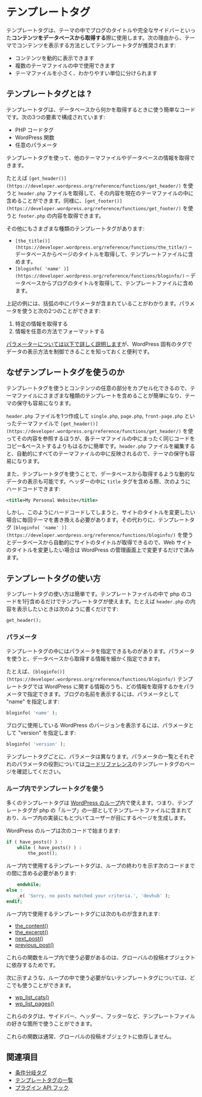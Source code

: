 <!--
# Template Tags
-->
# テンプレートタグ

<!--
Template tags are used within themes to **retrieve content from your database**. The content could be anything from a blog title to a complete sidebar. Template tags are the preferred method to pull content into your theme because:
-->
テンプレートタグは、テーマの中でブログのタイトルや完全なサイドバーといった**コンテンツをデータベースから取得する**際に使用します。次の理由から、テーマでコンテンツを表示する方法としてテンプレートタグが推奨されます:

<!--
*   they can print dynamic content;
*   they can be used in multiple theme files; and
*   they separate the theme into smaller, more understandable, sections.
-->
*   コンテンツを動的に表示できます
*   複数のテーマファイルの中で使用できます
*   テーマファイルを小さく、わかりやすい単位に分けられます

<!--
## What is a Template Tag?
-->
## テンプレートタグとは ?

<!--
A template tag is simply a piece of code that tells WordPress to get something from the database. It is broken up into three components:
-->
テンプレートタグは、データベースから何かを取得するときに使う簡単なコードです。次の3つの要素で構成されています:

<!--
*   A PHP code tag
*   A WordPress function
*   Optional parameters
-->
*   PHP コードタグ
*   WordPress 関数
*   任意のパラメータ

<!--
You can use a template tag to call another theme file or some information from the database.
-->
テンプレートタグを使って、他のテーマファイルやデータベースの情報を取得できます。

<!--
For example, the template tag `[get_header()](https://developer.wordpress.org/reference/functions/get_header/)` tells WordPress to get the `header.php` file and include it in the current theme file. Similarly, `[get_footer()](https://developer.wordpress.org/reference/functions/get_footer/)` tells WordPress to get the footer.php file.
-->
たとえば `[get_header()](https://developer.wordpress.org/reference/functions/get_header/)` を使うと `header.php` ファイルを取得して、その内容を現在のテーマファイルの中に含めることができます。同様に、`[get_footer()](https://developer.wordpress.org/reference/functions/get_footer/)` を使うと `footer.php` の内容を取得できます。

<!--
There are also other kinds of template tags:
-->
その他にもさまざまな種類のテンプレートタグがあります:

<!--
*   `[the_title()](https://developer.wordpress.org/reference/functions/the_title/)` – tells WordPress to get the title of the page or post from the database and include it.
*   `[bloginfo( 'name' )](https://developer.wordpress.org/reference/functions/bloginfo/)` – tells WordPress to get the blog title out of the database and include it in the template file.
-->
*   `[the_title()](https://developer.wordpress.org/reference/functions/the_title/)` – データベースからページのタイトルを取得して、テンプレートファイルに含めます。
*   `[bloginfo( 'name' )](https://developer.wordpress.org/reference/functions/bloginfo/)` – データベースからブログのタイトルを取得して、テンプレートファイルに含めます。

<!--
If you look closely at the last example, you will also see that there is a parameter between the parenthesis. Parameters let you do two things:
-->
上記の例には、括弧の中にパラメータが含まれていることがわかります。パラメータを使うと次の2つのことができます:

<!--
1.  ask for specific pieces of information and
2.  format the information in a certain way.
-->
1.  特定の情報を取得する
2.  情報を任意の方法でフォーマットする

<!--
[Parameters are covered extensively below](#parameters), but it’s useful to be aware that you can send WordPress-specific instructions for how you want the data presented.
-->
[パラメーターについては以下で詳しく説明します](#parameters)が、WordPress 固有のタグでデータの表示方法を制御できることを知っておくと便利です。

<!--
## Why Use Template Tags
-->
## なぜテンプレートタグを使うのか

<!--
By encapsulating all of the code for a particular chunk of content, template tags make it very easy to include various pieces of a template in a theme file and also to maintain the theme.
-->
テンプレートタグを使うとコンテンツの任意の部分をカプセル化できるので、テーマファイルにさまざまな種類のテンプレートを含めることが簡単になり、テーマの保守も容易になります。

<!--
It is far easier to create one `header.php` file and have all of your theme templates like `single.php`, `page.php`, `front-page.php`, etc. reference that one theme file using `[get_header()](https://developer.wordpress.org/reference/functions/get_header/)` than copying and pasting the code into each theme file. It also makes maintenance easier. Whenever you make a change in your `header.php` file, the change is automatically carried over into all of your other theme files.
-->
`header.php` ファイルを1つ作成して `single.php`, `page.php`, `front-page.php` といったテーマファイルで `[get_header()](https://developer.wordpress.org/reference/functions/get_header/)` を使ってその内容を参照するほうが、各テーマファイルの中にまったく同じコードをコピー&ペーストするよりもはるかに簡単です。`header.php` ファイルを編集すると、自動的にすべてのテーマファイルの中に反映されるので、テーマの保守も容易になります。

<!--
Another reason to use template tags is to display dynamic data, i.e. data from the database. In your header, you could manually include the `title` tag, like so:
-->
また、テンプレートタグを使うことで、データベースから取得するような動的なデータの表示も可能です。ヘッダーの中に `title` タグを含める際、次のようにハードコードできます:

```xml
<title>My Personal Website</title>
```

<!--
However, doing this means manually editing your theme any time you want to change the title of your website. Instead, it’s easier to include the `[bloginfo( 'name' )](https://developer.wordpress.org/reference/functions/bloginfo/)` template tag, which automatically fetch the site title from the database. Now, you can change the title of your site in WordPress, rather than having to hard code your theme templates.
-->
しかし、このようにハードコードしてしまうと、サイトのタイトルを変更したい場合に毎回テーマを書き換える必要があります。その代わりに、テンプレートタグ `[bloginfo( 'name' )](https://developer.wordpress.org/reference/functions/bloginfo/)` を使うとデータベースから自動的にサイトのタイトルが取得できるので、Web サイトのタイトルを変更したい場合は WordPress の管理画面上で変更するだけで済みます。

<!--
## How to Use Template Tags
-->
## テンプレートタグの使い方

<!--
Using template tags is very simple. In any template file you can use a template tag by simply printing one line of php code to call the template tag. Printing the header.php file is as simple as:
-->
テンプレートタグの使い方は簡単です。テンプレートファイルの中で php のコードを1行含めるだけでテンプレートタグが使えます。たとえば `header.php` の内容を表示したいときは次のように書くだけです:

```php
get_header();
```

<!--
### Parameters
-->
### パラメータ

<!--
Some template tags let you pass parameters. Parameters are extra pieces of information that determine what is retrieved from the database.
-->
テンプレートタグの中にはパラメータを指定できるものがあります。パラメータを使うと、データベースから取得する情報を細かく指定できます。

<!--
For example, the `[bloginfo()](https://developer.wordpress.org/reference/functions/bloginfo/ "bloginfo template tag")` template tag allows you to give it a parameter telling WordPress the specific piece of information you want. To print the blog name, you just pass along the parameter “name,” like so:
-->
たとえば、`[bloginfo()](https://developer.wordpress.org/reference/functions/bloginfo/)` テンプレートタグでは WordPress に関する情報のうち、どの情報を取得するかをパラメータで指定できます。ブログの名前を表示するには、パラメータとして "name" を指定します:

```php
bloginfo( 'name' );
```

<!--
To print the version of WordPress that the blog is running on, you would pass a parameter of “version”:
-->
ブログに使用している WordPress のバージョンを表示するには、パラメータとして "version" を指定します:

```php
bloginfo( 'version' );
```

<!--
For each template tag, the parameters differ. A list of the parameters and what they can do can be found on specific template tag pages located throughout the [code reference](https://developer.wordpress.org/reference/).
-->
テンプレートタグごとに、パラメータは異なります。パラメータの一覧とそれぞれのパラメータの役割については[コードリファレンス](https://developer.wordpress.org/reference/)のテンプレートタグのページを確認してください。

<!--
### Using Template Tags Within the Loop
-->
### ループ内でテンプレートタグを使う

<!--
Many template tags work within the [WordPress Loop](https://developer.wordpress.org/themes/basics/the-loop/). This means that they are included in the template files as part of the php “loop” that generates the pages users see based upon the instructions inside of the loop.
-->
多くのテンプレートタグは [WordPress のループ](https://developer.wordpress.org/themes/basics/the-loop/)内で使えます。つまり、テンプレートタグが php の「ループ」の一部としてテンプレートファイルに含まれており、ループ内の実装にもとづいてユーザーが目にするページを生成します。

<!--
The WordPress loop begins with:
-->
WordPress のループは次のコードで始まります:

```php
if ( have_posts() ) :
	while ( have_posts() ) :
		the_post();
```

<!--
Template tags that work within the loop must be in the middle area, before the ending section of the loop below:
-->
ループ内で使用するテンプレートタグは、ループの終わりを示す次のコードまでの間に含める必要があります:

```php
	endwhile;
else :
	_e( 'Sorry, no posts matched your criteria.', 'devhub' );
endif;
```

<!--
Some of template tags that need to be inside of the loop include
-->
ループ内で使用するテンプレートタグには次のものが含まれます:

*   [the\_content()](https://developer.wordpress.org/reference/functions/the_content/)
*   [the\_excerpt()](https://developer.wordpress.org/reference/functions/the_excerpt/)
*   [next\_post()](https://developer.wordpress.org/reference/functions/next_post/)
*   [previous\_post()](https://developer.wordpress.org/reference/functions/previous_post/)

<!--
The main reason why some functions require the loop is because they require the global post object to be set.
-->
これらの関数をループ内で使う必要があるのは、グローバルの投稿オブジェクトに依存するためです。

<!--
If the template tag you want to use doesn’t have to be within the loop
-->
次に示すような、ループの中で使う必要がないテンプレートタグについては、どこでも使うことができます。

*   [wp\_list\_cats()](https://developer.wordpress.org/reference/functions/wp_list_cats/)
*   [wp\_list\_pages()](https://developer.wordpress.org/reference/functions/wp_list_pages/)

<!--
then you can put it in any file you’d like, for instance in the sidebar, header, or footer template files.
-->
これらのタグは、サイドバー、ヘッダー、フッターなど、テンプレートファイルの好きな箇所で使うことができます。

<!--
These are functions that typically do not require the global post object.
-->
これらの関数は通常、グローバルの投稿オブジェクトに依存しません。

<!--
## See Also
-->
## 関連項目

<!--
*   [Conditional Tags](https://developer.wordpress.org/themes/basics/conditional-tags/)
*   [Complete list of Template Tags](https://developer.wordpress.org/themes/references/list-of-template-tags/)
*   [Plugin API Hooks](_wp_link_placeholder)
-->
*   [条件分岐タグ](https://developer.wordpress.org/themes/basics/conditional-tags/)
*   [テンプレートタグの一覧](https://developer.wordpress.org/themes/references/list-of-template-tags/)
*   [プラグイン API フック](_wp_link_placeholder)
